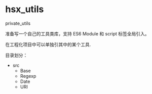 # hsx_utils

private_utils

准备写一个自己的工具类库，支持 ES6 Module 和 script 标签全局引入。

在工程化项目中可以单独引其中的某个工具.

目录划分：

- src
  - Base
  - Regexp
  - Date
  - URI
